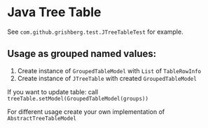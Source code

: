 # Java Tree Table

See `com.github.grishberg.test.JTreeTableTest` for example.

## Usage as grouped named values:
1) Create instance of `GroupedTableModel` with `List` of `TableRowInfo`
2) Create instance of `JTreeTable` with created `GroupedTableModel`

If you want to update table: call `treeTable.setModel(GroupedTableModel(groups))`

For different usage create your own implementation of `AbstractTreeTableModel`

